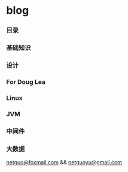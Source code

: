 # blog
### 目录
### 基础知识
### 设计
### For Doug Lea
### Linux
### JVM
### 中间件
### 大数据


netguo@foxmail.com && netguoyu@gmail.com